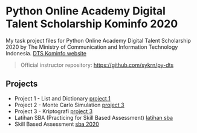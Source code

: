 # Python Online Academy Digital Talent Scholarship Kominfo 2020
My task project files for Python Online Academy Digital Talent Scholarship 2020 by The Ministry of Communication and Information Technology Indonesia. [DTS Kominfo website](https://digitalent.kominfo.go.id/)

> Official instructor repository: https://github.com/sykrn/py-dts

## Projects
* Project 1 - List and Dictionary [project 1](https://github.com/sonadztux/dts-kominfo2020-py/blob/master/project1_oa_dts_kominfo_List_and_Dictionary.ipynb)
* Project 2 - Monte Carlo Simulation [project 3](https://github.com/sonadztux/dts-kominfo2020-py/blob/master/project2_oa_dts_kominfo_Monte_Carlo_Simulation.ipynb)
* Project 3 - Kriptografi [project 3](https://github.com/sonadztux/dts-kominfo2020-py/blob/master/project3_oa_dts_kominfo_Kriptografi.ipynb)
* Latihan SBA (Practicing for Skill Based Assessment) [latihan sba](https://github.com/sonadztux/dts-kominfo2020-py/blob/master/LatihanSBA_oa_dts_kominfo.ipynb)
* Skill Based Assessment [sba 2020](https://github.com/sonadztux/dts-kominfo2020-py/blob/master/SBA2020_oa_dts_kominfo.ipynb)